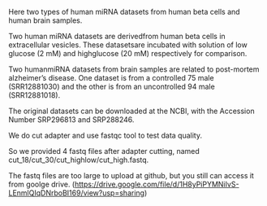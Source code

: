 Here two types of human miRNA datasets from human beta cells and human brain samples.

Two  human  miRNA  datasets  are  derivedfrom human beta cells in extracellular vesicles. These datasetsare incubated with solution of low glucose (2 mM) and highglucose  (20  mM)  respectively  for  comparison.  

Two  humanmiRNA  datasets  from  brain  samples  are  related  to  post-mortem alzheimer’s disease. One dataset is from a controlled 75 male (SRR12881030) and the other is from an uncontrolled 94 male (SRR12881018). 

The original datasets can be downloaded at the NCBI, with the Accession Number SRP296813 and SRP288246.

We do cut adapter and use fastqc tool to test data quality.

So we provided 4 fastq files after adapter cutting, named cut_18/cut_30/cut_highlow/cut_high.fastq.

The fastq files are too large to upload at github, but you still can access it from goolge drive. (https://drive.google.com/file/d/1H8yPiPYMNiIvS-LEnmlQIqDNrboBI169/view?usp=sharing)
